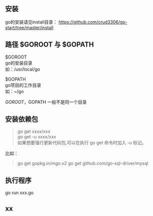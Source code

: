
安装
-------------
go的安装请见install目录：
https://github.com/crud3306/go-start/tree/master/install   


路径 $GOROOT 与 $GOPATH  
-------------
$GOROOT  
go的安装目录  
如：/usr/local/go  
  
$GOPATH  
go项目的工作目录  
如：~/go  
  
$GOROOT，$GOPATH 一般不是同一个目录  



安装依赖包
------------
> go get xxxx/xxx  
> go get -u xxxx/xxx  
如果想要强行更新代码包,可以在执行 go get 命令时加入 -u 标记。
  
比如：  
> go get gopkg.in/mgo.v2
> go get github.com/go-sql-driver/mysql
  
    
执行程序
------------
go run xxx.go  


xx
------------

   




